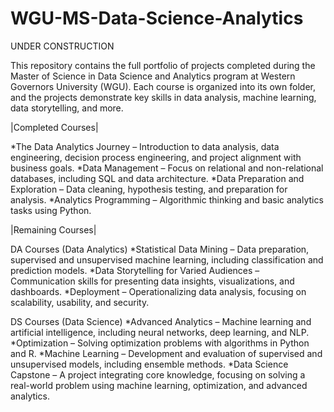 # WGU-MS-Data-Science-Analytics
UNDER CONSTRUCTION

This repository contains the full portfolio of projects completed during the Master of Science in Data Science and Analytics program at Western Governors University (WGU). Each course is organized into its own folder, and the projects demonstrate key skills in data analysis, machine learning, data storytelling, and more.

|Completed Courses|

*The Data Analytics Journey – Introduction to data analysis, data engineering, decision process engineering, and project alignment with business goals.
*Data Management – Focus on relational and non-relational databases, including SQL and data architecture.
*Data Preparation and Exploration – Data cleaning, hypothesis testing, and preparation for analysis.
*Analytics Programming – Algorithmic thinking and basic analytics tasks using Python.

|Remaining Courses|

DA Courses (Data Analytics)
*Statistical Data Mining – Data preparation, supervised and unsupervised machine learning, including classification and prediction models.
*Data Storytelling for Varied Audiences – Communication skills for presenting data insights, visualizations, and dashboards.
*Deployment – Operationalizing data analysis, focusing on scalability, usability, and security.

DS Courses (Data Science)
*Advanced Analytics – Machine learning and artificial intelligence, including neural networks, deep learning, and NLP.
*Optimization – Solving optimization problems with algorithms in Python and R.
*Machine Learning – Development and evaluation of supervised and unsupervised models, including ensemble methods.
*Data Science Capstone – A project integrating core knowledge, focusing on solving a real-world problem using machine learning, optimization, and advanced analytics​.
